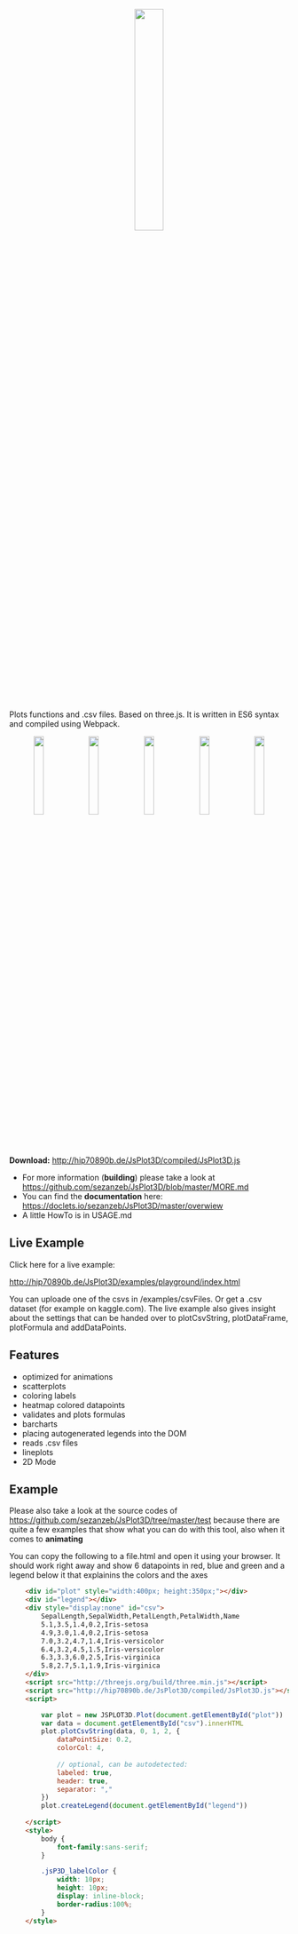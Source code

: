 <p align="center"><img width="32%" src="https://raw.githubusercontent.com/sezanzeb/JsPlot3D/master/images/title.png"/></p>

Plots functions and .csv files. Based on three.js. It is written in ES6 syntax and compiled using Webpack.

<p align="center">
    <img width="19%" src="https://raw.githubusercontent.com/sezanzeb/JsPlot3D/master/images/barchart.png">
    <img width="19%" src="https://raw.githubusercontent.com/sezanzeb/JsPlot3D/master/images/spatial2D.png">
    <img width="19%" src="https://raw.githubusercontent.com/sezanzeb/JsPlot3D/master/images/scatterplot.png">
    <img width="19%" src="https://raw.githubusercontent.com/sezanzeb/JsPlot3D/master/images/lineplot.png">
    <img width="19%" src="https://raw.githubusercontent.com/sezanzeb/JsPlot3D/master/images/formula.png">
</p>

**Download:** http://hip70890b.de/JsPlot3D/compiled/JsPlot3D.js

- For more information (**building**) please take a look at https://github.com/sezanzeb/JsPlot3D/blob/master/MORE.md
- You can find the **documentation** here: https://doclets.io/sezanzeb/JsPlot3D/master/overwiew
- A little HowTo is in USAGE.md


## Live Example

Click here for a live example:

http://hip70890b.de/JsPlot3D/examples/playground/index.html

You can uploade one of the csvs in /examples/csvFiles. Or get a .csv dataset (for example on kaggle.com). The live example also gives insight about the settings that can be handed over to plotCsvString, plotDataFrame, plotFormula and addDataPoints.


## Features

- optimized for animations
- scatterplots
- coloring labels
- heatmap colored datapoints
- validates and plots formulas
- barcharts
- placing autogenerated legends into the DOM
- reads .csv files
- lineplots
- 2D Mode


## Example

Please also take a look at the source codes of https://github.com/sezanzeb/JsPlot3D/tree/master/test because there are quite a few examples that show what you can do with this tool, also when it comes to **animating**

You can copy the following to a file.html and open it using your browser. It should work right away and show 6 datapoints in red, blue and green and a legend below it that explainins the colors and the axes

```html
    <div id="plot" style="width:400px; height:350px;"></div>
    <div id="legend"></div>
    <div style="display:none" id="csv">
        SepalLength,SepalWidth,PetalLength,PetalWidth,Name
        5.1,3.5,1.4,0.2,Iris-setosa
        4.9,3.0,1.4,0.2,Iris-setosa
        7.0,3.2,4.7,1.4,Iris-versicolor
        6.4,3.2,4.5,1.5,Iris-versicolor
        6.3,3.3,6.0,2.5,Iris-virginica
        5.8,2.7,5.1,1.9,Iris-virginica
    </div>
    <script src="http://threejs.org/build/three.min.js"></script>
    <script src="http://hip70890b.de/JsPlot3D/compiled/JsPlot3D.js"></script>
    <script>

        var plot = new JSPLOT3D.Plot(document.getElementById("plot"))
        var data = document.getElementById("csv").innerHTML
        plot.plotCsvString(data, 0, 1, 2, {
            dataPointSize: 0.2,
            colorCol: 4,
    
            // optional, can be autodetected:
            labeled: true,
            header: true,
            separator: ","
        })
        plot.createLegend(document.getElementById("legend"))
        
    </script>
    <style>
        body {
            font-family:sans-serif;
        }

        .jsP3D_labelColor {
            width: 10px;
            height: 10px;
            display: inline-block;
            border-radius:100%;
        }
    </style>

```
